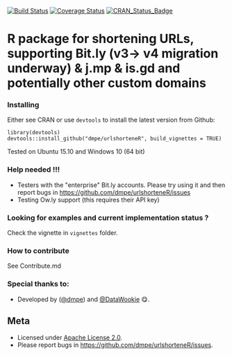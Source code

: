 [![Build Status](https://travis-ci.org/dmpe/urlshorteneR.svg?branch=master)](https://travis-ci.org/dmpe/urlshorteneR)
[![Coverage Status](https://coveralls.io/repos/dmpe/urlshorteneR/badge.svg?branch=master&service=github)](https://coveralls.io/github/dmpe/urlshorteneR?branch=master)
[![CRAN_Status_Badge](http://www.r-pkg.org/badges/version/urlshorteneR)](http://cran.r-project.org/package=urlshorteneR)

R package for shortening URLs, supporting Bit.ly (v3-> v4 migration underway) & j.mp & is.gd and potentially other custom domains
=======

### Installing

Either see CRAN or use `devtools` to install the latest version from Github:

```
library(devtools)
devtools::install_github("dmpe/urlshorteneR", build_vignettes = TRUE)
```
Tested on Ubuntu 15.10 and Windows 10 (64 bit)

### Help needed !!!

- Testers with the "enterprise" Bit.ly accounts. Please try using it and then report bugs in <https://github.com/dmpe/urlshorteneR/issues>
- Testing Ow.ly support (this requires their API key)

### Looking for examples and current implementation status ?

Check the vignette in `vignettes` folder.

### How to contribute 

See Contribute.md

### Special thanks to:

- Developed by ([@dmpe](https://www.github.com/dmpe)) and [@DataWookie](https://github.com/DataWookie) :yum:.

## Meta
- Licensed under [Apache License 2.0](https://tldrlegal.com/license/apache-license-2.0-%28apache-2.0%29).
- Please report bugs in <https://github.com/dmpe/urlshorteneR/issues>.


